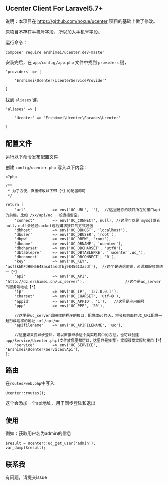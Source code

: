 ## Ucenter Client For Laravel5.7+

说明：本项目在 https://github.com/noxue/ucenter 项目的基础上做了修改。

原项目不存在手机号字段，所以加入手机号字段。

运行命令：
~~~
composer require ershimei/ucenter:dev-master
~~~

安装完后，在 `app/config/app.php` 文件中找到 `providers` 键，

~~~
'providers' => [

    'Ershimei\Ucenter\UcenterServiceProvider'

]
~~~

找到 `aliases` 键，

~~~
'aliases' => [

    'Ucenter' => 'Ershimei\Ucenter\Facades\Ucenter'

]
~~~

## 配置文件
运行以下命令发布配置文件

创建 `config/ucenter.php` 写入以下内容：

```
<?php

/**
 * 为了方便，直接修改以下带【*】的配置即可
 */

return [
    'url'            => env('UC_URL', ''),  //这里是你的项目所在的接口api的前缀，比如 /xx/api/uc 一般直接留空。
    'connect'        => env('UC_CONNECT', null), //这里可以是 mysql或者null，null会通过socket远程请求接口的方式通信
    'dbhost'         => env('UC_DBHOST', 'localhost'),
    'dbuser'         => env('UC_DBUSER', 'root'),
    'dbpw'           => env('UC_DBPW', 'root'),
    'dbname'         => env('UC_DBNAME', 'ucenter'),
    'dbcharset'      => env('UC_DBCHARSET', 'utf8'),
    'dbtablepre'     => env('UC_DBTABLEPRE', '`ucenter`.uc_'),
    'dbconnect'      => env('UC_DBCONNECT', '0'),
    'key'            => env('UC_KEY', 'asflkhKFJHGH5648asdfasdfhj9845613asdf'),  //这个是通信密钥，必须和服务端统一【*】
    'api'            => env('UC_API', 'http://dz.ershimei.cn/uc_server'),                  //这个是uc_server的服务端地址【*】
    'ip'             => env('UC_IP', '127.0.0.1'),
    'charset'        => env('UC_CHARSET', 'utf-8'),
    'appid'          => env('UC_APPID', '1'),   //这里是应用编号
    'ppp'            => env('UC_PPP', '20'),

    //这里是uc_server调用你的程序的接口，配置成uc的话，将会和前面的UC_URL配置一起形成这样的地址 url/api/uc
    'apifilename'    => env('UC_APIFILENAME', 'uc'),

    //这里如果要异步登陆，可以直接继承这个类实现其中的方法，也可以创建app/Service/Ucenter.php(文件放哪里都可以，这里只是推荐) 实现该类实现的接口【*】
    'service'        => env('UC_SERVICE', 'Ershimei\Ucenter\Services\Api'),
];

```

## 路由

在`routes/web.php`中写入:

`Ucenter::routes();`

这个会添加一个api地址，用于同步登陆和退出

## 使用
例如：获取用户名为admin的信息
~~~
$result = Ucenter::uc_get_user('admin');
var_dump($result);
~~~


## 联系我
有问题，请提交issue
